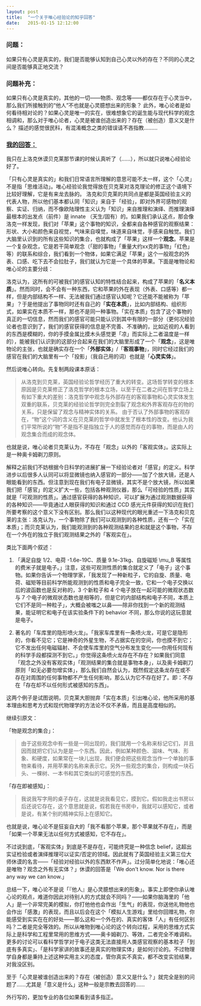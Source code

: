 ```yaml
---
layout: post
title:  "一个关于唯心经验论的知乎回答"
date:   2015-01-15 12:12:00
---
```


### 问题：

如果只有心灵是真实的，我们是否能够认知到自己心灵以外的存在？不同的心灵之间是否能够真正地交流？

### 问题补充：

如果只有心灵是真实的，其他的一切——物质、观念等——都仅存在于心灵当中，那么我们所接触到的“他人”不也就是心灵臆想出来的形象？
此外，唯心论者是如何看待相对论的？如果心灵是唯一的实在，很难想象它的诞生能与现代科学的观念相调和，那么对于唯心论者，心灵是被谁创造出来的？存在（被创造）意义又是什么？
描述的感觉很民科，有混淆概念之类的错误请不吝指教………

### [我的回答：](http://www.zhihu.com/question/27184230/answer/37185004)

我只在上洛克休谟贝克莱那节课的时候认真听了（……），所以就只说唯心经验论好了。

「只有心灵是真实的」和我们日常语言所理解的意思可能不太一样，这个「心灵」不是指「思维活动」。唯心经验论我觉得放在贝克莱对洛克理论的修正这个语境下比较好理解，它是有来龙去脉的。
洛克和贝克莱的共同点是都是英国经验主义的代表人物，所以他们基本都认同「知识」来自于「经验」，即对外界可感物的观察、实证、归纳，而不像欧陆理性主义认为「知识」来自推理和演绎、而推理演绎最根本的出发点（前件）是 innate （天生/固有）的。如果我们承认这点，那会像洛克一样发现，我们对「苹果」这个事物的知识，全都来自各种感官的观察结果：形状、大小和颜色来自视觉，气味来自嗅觉，味道来自味觉，手感来自触觉。我们大脑里认识到的所有这些知识的集合，也就构成了「苹果」这样一个**观念**。苹果是一个复杂观念，它是若干简单观念（「甜的事物」「重量大约xx克的事物」「红色」等）的联系和综合，我们看到一个物体，如果它满足「苹果」这个一般观念的外表、口感、吃下去不会拉肚子，我们就认为它是一个具体的苹果。下面是唯物论和唯心论的主要分歧：

洛克认为，这所有的可被我们的感官认知的特性结合起来，构成了苹果的「**名义本质**」。然而同时，会不会有一种东西，它和苹果的外在表现（外表、口感等）都一样，但是内部结构不一样、无法被我们通过感官认知呢？它还能不能被称为「苹果」？于是他提出了事物同时还有自己的「**实在本质**」，比如内部结构、组织形式，如果实在本质不一样，那也不是同一种事物。「实在本质」包含了这个事物的真正的一切信息，然而我们的感官可能只能认识到其中有限的一部分（更何况经验论者也意识到了，我们的感官获得的信息是不完善、不准确的，比如近视的人看到的东西是模糊的，你的手摸金属比摸木头感觉更「凉」而实际上二者温度是一样的），能被我们认识到的这部分合起来在我们的大脑里形成了一个「**观念**」，这是唯物论的主张，也就是确实存在一个「**外部实体**」/「**客观事物**」，同时它经过我们的感官在我们的大脑里有一个「投影」（我自己用的词）也就是「**心灵实体**」。

然后说唯心转向。先复制两段课本原话：

> 从洛克到贝克莱，英国经验论哲学经历了重大的转变。这场哲学转变的根本原因是贝克莱修正了洛克哲学的根本立场，以至于在二者之间在哲学立场上有如下重大的差别：洛克哲学中观念与外部存在的客观事物和心灵实体发生双重的联系，贝克莱的经验论哲学则完全割裂了观念和外界客观存在的物的关系，只是保留了观念与精神实体的关系。
由于否认了外部事物的客观存在，“物”这个词的含义在贝克莱的哲学中就发生了根本性的改变。他认为我们平常所说的“物”不是指不是指独立于人的感觉而存在的事物，而是由人的观念集合而成的观念体。

也就是说，唯心论者贝克莱认为，不存在「观念」以外的「客观实体」。这实际上是一种奥卡姆剃刀原则。

解释之前我们不妨根据今日科学的进展扩展一下经验论者对「感官」的定义。科学进步以后很多人认同可以将显微镜也纳入感官的一部分——加了个放大镜，还是人眼能看到的东西。但注意到现在我们有电子显微镜，其实不是个放大镜，所以如果我们把「感官」的定义扩大一些，包括各种观测仪器，那么「可经验的性质」其实就是「可观测的性质」。通过感官获得的各种知识，可以扩展为通过观测数据获得的各种知识——毕竟通过人眼获得的知识和通过 CCD 感光元件获得的知识在我们所要考察的这个意义下没有区别。那么我们以这种现代的眼光重述一下洛克和贝克莱的主张：洛克认为，一个事物除了我们可以观测到的各种性质，还有一个「实在本质」；而贝克莱认为，我们能观测到的各种观测结果的总和就是这个事物，不存在一个外在的独立于我们观测结果之外的「客观实在」。

类比下面两个叙述：

1. 「满足自旋 1/2、电荷 -1.6e-19C、质量 9.1e-31kg、自旋磁矩 \mu_B 等属性的费米子就是电子。」注意，这些可观测性质的集合就定义了「电子」这个事物。如果你告诉一个物理学家，「我发现了一种新粒子，它的自旋、质量、电荷、磁矩等目前科学所能观测到的性质和电子完全一致，它和一个电子交换以后的波函数也是反对称的，3 个新粒子和 4 个电子放在一起可能的微观状态数与 7 个电子的微观状态数也是相等的，但是它的内部结构和电子不同，本质上它们不是同一种粒子」，大概会被嗤之以鼻——除非你找到一个新的观测结果，能证明它和电子在该实验条件下的 behavior 不同，那么你说的这玩意就是电子。

2. 著名的「车库里的隐形喷火龙」。「我家车库里有一条喷火龙，可是它是隐形的，你看不见它；它是神奇的外星生物，不占据实在的空间，你也摸不到它；它不发出任何电磁辐射、不会使车库里的空气分布发生变化——你用任何现有的科学手段都探测不到它。」你觉得这条喷火龙存在不存在？如果我们同意「观念之外没有客观实体」「观测结果的集合就是事物本身」，以及奥卡姆剃刀原则「如无必要勿增实体」，那么我们自然会认为，既然假定这条龙存在或不存在对周围的任何事物都不产生任何影响，那么认为它不存在好了。即：不存在「存在却不以任何形式被感知的东西」。

这两个例子是试图说明，贝克莱大胆抛弃「实在本质」引出唯心论，他所采用的基本理由和思考方式和现代物理学的方法论不仅不矛盾，而且是高度相似的。

继续引原文：

「物是观念的集合」：

> 由于这些观念中有一些是一同出现的，我们就用一个名称来标记它们，并且因而就把它们认为是是一个东西。因此，例如某种颜色、滋味、气味、形象、和硬度，如果常在一块儿出现，我们便会把这些观念当作一个单独的事物来看待，并用苹果的名称来表示它。另外一些观念的集合，则构成一块石头、一棵树、一本书和其它类似的可感觉的东西。
 
「存在即被感知」：

> 我说我写字用的桌子存在，这就是说我看见它，摸到它。假如我走出书房以后还说它存在，这个意思就是说，假若我在书房中，我就可以感知它，或者是说，有某个别的精神实际上在感知它。 

也就是说，唯心论不是狂妄自大的「我不看那个苹果，那个苹果就不存在」，而是「如果一个苹果无法以任何方式被感知，它不存在」。

不过说到底，「客观实体」到底是不是存在，可能终究是一种信念 belief，这超出实证检验或者演绎推理可以证实/否定的领域。因此就有了英国经验主义第三位大师休谟的名言——「经验对经验以外的东西默不作声」。过分简单化地说：「唯心还是唯物？观念之外有无实体？」休谟的回答是「We don't know. Nor is there any way we can know.」

总结一下，唯心论不是说「『他人』是心灵臆想出来的形象」。事实上即使你承认唯心论的观点，难道你因此对待别人的方式就会不同吗？——如果你脑海里的「他人」是一个非常完美的模拟，你打他他也会作出「生气」的表现，你送他礼物他也会作出「感激」的表现，而且以后会在这个「模拟人生游戏」里给你回赠礼物，你能感受到实实在在的好处——那么这和一个外在的、真实的客体「人」有任何区别吗？二者是完全等效的。所以从唯物到唯心论的这个转向过程，采用的思维方式实际上是科学和工程里常用的思维方式——奥卡姆剃刀、等效，二者完全不难调和。更多的讨论可以看科学哲学对于电子这类无法直接用人类感官观察的基本粒子「到底有多真实」、「是科学家讲的故事还是真实的物理实体」是如何讨论的。不过物理学自身都是秉持上述这种实用主义的态度，管你真实不真实，都不改变实验结果，对我没区别。

至于「心灵是被谁创造出来的？存在（被创造）意义又是什么？」就完全是别的问题了……尤其是「意义是什么」这种一般是宗教去回答的……

外行写的，更加专业的各位如果看到请多指正。